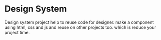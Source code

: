 # Design System
Design system project help to reuse code  for designer. make a component using html, css and js and reuse on other projects too. 
which is reduce your project time. 
